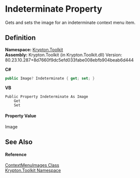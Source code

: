 # Indeterminate Property


Gets and sets the image for an indeterminate context menu item.



## Definition
**Namespace:** <a href="79d2eac2-21f4-54ff-7552-b20c33c30600.md">Krypton.Toolkit</a>  
**Assembly:** Krypton.Toolkit (in Krypton.Toolkit.dll) Version: 80.23.10.287+8d7660f9dc5efd033fabe008ebfb904beab6d444

**C#**
``` C#
public Image? Indeterminate { get; set; }
```
**VB**
``` VB
Public Property Indeterminate As Image
	Get
	Set
```



#### Property Value
Image

## See Also


#### Reference
<a href="e2ab5372-e9f0-ed9b-e503-75ccfc6fd40c.md">ContextMenuImages Class</a>  
<a href="79d2eac2-21f4-54ff-7552-b20c33c30600.md">Krypton.Toolkit Namespace</a>  
